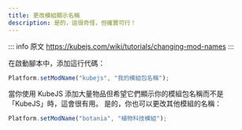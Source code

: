 ```yaml
---
title: 更改模組顯示名稱
description: 是的，這很奇怪，但確實可行！
---
```


::: info 原文
https://kubejs.com/wiki/tutorials/changing-mod-names
:::

在啟動腳本中，添加這行代碼：

```js
Platform.setModName("kubejs", "我的模組包名稱");
```

當你使用 KubeJS 添加大量物品但希望它們顯示你的模組包名稱而不是「KubeJS」時，這會很有用。
是的，你也可以更改其他模組的名稱：

```js
Platform.setModName("botania", "植物科技模組");
```